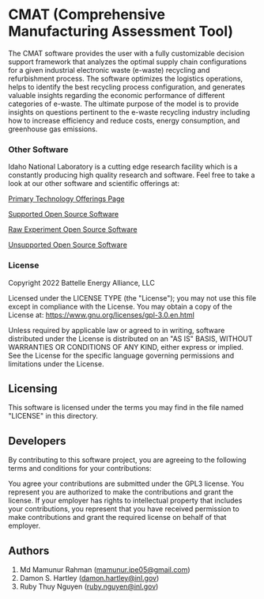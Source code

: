# CMAT (Comprehensive Manufacturing Assessment Tool)
The CMAT software provides the user with a fully customizable decision support framework that analyzes the optimal supply chain configurations for a given industrial electronic waste (e-waste) recycling and refurbishment process. The software optimizes the logistics operations, helps to identify the best recycling process configuration, and generates valuable insights regarding the economic performance of different categories of e-waste. The ultimate purpose of the model is to provide insights on questions pertinent to the e-waste recycling industry including how to increase efficiency and reduce costs, energy consumption, and greenhouse gas emissions.

### Other Software
Idaho National Laboratory is a cutting edge research facility which is a constantly producing high quality research and software. Feel free to take a look at our other software and scientific offerings at:

[Primary Technology Offerings Page](https://www.inl.gov/inl-initiatives/technology-deployment)

[Supported Open Source Software](https://github.com/idaholab)

[Raw Experiment Open Source Software](https://github.com/IdahoLabResearch)

[Unsupported Open Source Software](https://github.com/IdahoLabCuttingBoard)

### License

Copyright 2022 Battelle Energy Alliance, LLC

Licensed under the LICENSE TYPE (the "License");
you may not use this file except in compliance with the License.
You may obtain a copy of the License at: https://www.gnu.org/licenses/gpl-3.0.en.html

Unless required by applicable law or agreed to in writing, software
distributed under the License is distributed on an "AS IS" BASIS,
WITHOUT WARRANTIES OR CONDITIONS OF ANY KIND, either express or implied.
See the License for the specific language governing permissions and
limitations under the License.



Licensing
-----
This software is licensed under the terms you may find in the file named "LICENSE" in this directory.


Developers
-----
By contributing to this software project, you are agreeing to the following terms and conditions for your contributions:

You agree your contributions are submitted under the GPL3 license. You represent you are authorized to make the contributions and grant the license. If your employer has rights to intellectual property that includes your contributions, you represent that you have received permission to make contributions and grant the required license on behalf of that employer.

Authors
-----
01. Md Mamunur Rahman (mamunur.ipe05@gmail.com)
02. Damon S. Hartley (damon.hartley@inl.gov)
03. Ruby Thuy Nguyen (ruby.nguyen@inl.gov)
